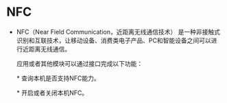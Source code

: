 # NFC<a name="ZH-CN_TOPIC_0000001080439848"></a>

-   NFC（Near Field Communication，近距离无线通信技术） 是一种非接触式识别和互联技术，让移动设备、消费类电子产品、PC和智能设备之间可以进行近距离无线通信。

    应用或者其他模块可以通过接口完成以下功能：

    \* 查询本机是否支持NFC能力。

    \* 开启或者关闭本机NFC。

